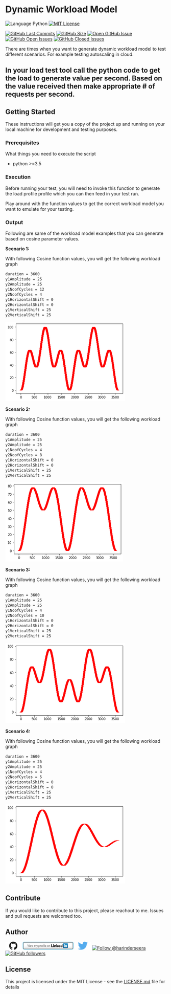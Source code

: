 # Dynamic Workload Model
![Language Python](https://img.shields.io/badge/%20Language-python-blue.svg) [![MIT License](http://img.shields.io/badge/License-MIT-blue.png)](LICENSE)

[![GitHub Last Commits](https://img.shields.io/github/last-commit/hseera/dynamic-workload-model.svg)](https://github.com/hseera/dynamic-workload-model/commits/) [![GitHub Size](https://img.shields.io/github/repo-size/hseera/dynamic-workload-model.svg)](https://github.com/hseera/dynamic-workload-model/)
[![Open GitHub Issue](https://img.shields.io/badge/Open-Incident-brightgreen.svg)](https://github.com/hseera/dynamic-workload-model/issues/new/choose)
[![GitHub Open Issues](https://img.shields.io/github/issues/hseera/dynamic-workload-model?color=purple)](https://github.com/hseera/dynamic-workload-model/issues?q=is%3Aopen+is%3Aissue)
[![GitHub Closed Issues](https://img.shields.io/github/issues-closed/hseera/dynamic-workload-model?color=purple)](https://github.com/hseera/dynamic-workload-model/issues?q=is%3Aclosed+is%3Aissue)

There are times when you want to generate dynamic workload model to test different scenarios. For example testing autoscaling in cloud. 

In your load test tool call the python code to get the load to generate value per second. Based on the value received then make appropriate # of requests per second.
---
## Getting Started

These instructions will get you a copy of the project up and running on your local machine for development and testing purposes.

### Prerequisites

What things you need to execute the script

* python >=3.5


### Execution

Before running your test, you will need to invoke this function to generate the load profile profile which you can then feed in your test run.

Play around with the function values to get the correct workload model you want to emulate for your testing.

### Output
Following are same of the workload model examples that you can generate based on cosine parameter values.

**Scenario 1:**

With following Cosine function values, you will get the following workload graph
```
duration = 3600
y1Amplitude = 25
y2Amplitude = 25
y1NoofCycles = 12
y2NoofCycles = 4
y1HorizontalShift = 0
y2HorizontalShift = 0
y1VerticalShift = 25
y2VerticalShift = 25
```
![Alt text](/images/Image1.png?raw=true "Optional Title")


**Scenario 2:**

With following Cosine function values, you will get the following workload graph
```
duration = 3600
y1Amplitude = 25
y2Amplitude = 25
y1NoofCycles = 4
y2NoofCycles = 8
y1HorizontalShift = 0
y2HorizontalShift = 0
y1VerticalShift = 25
y2VerticalShift = 25
```
![Alt text](/images/Image2.png?raw=true "Optional Title")

**Scenario 3:**

With following Cosine function values, you will get the following workload graph
```
duration = 3600
y1Amplitude = 25
y2Amplitude = 25
y1NoofCycles = 4
y2NoofCycles = 10
y1HorizontalShift = 0
y2HorizontalShift = 0
y1VerticalShift = 25
y2VerticalShift = 25
```
![Alt text](/images/Image3.png?raw=true "Optional Title")

**Scenario 4:**

With following Cosine function values, you will get the following workload graph
```
duration = 3600
y1Amplitude = 25
y2Amplitude = 25
y1NoofCycles = 4
y2NoofCycles = 5
y1HorizontalShift = 0
y2HorizontalShift = 0
y1VerticalShift = 25
y2VerticalShift = 25
```
![Alt text](/images/Image4.png?raw=true "Optional Title")

## Contribute

If you would like to contribute to this project, please reachout to me. Issues and pull requests are welcomed too.

## Author
[<img id="github" src="./images/github.png" width="50" a="https://github.com/hseera/">](https://github.com/hseera/)    [<img src="./images/linkedin.png" style="max-width:100%;" >](https://www.linkedin.com/in/hpseera) [<img id="twitter" src="./images/twitter.png" width="50" a="twitter.com/HarinderSeera/">](https://twitter.com/@HarinderSeera) <a href="https://twitter.com/intent/follow?screen_name=harinderseera"> <img src="https://img.shields.io/twitter/follow/harinderseera.svg?label=Follow%20@harinderseera" alt="Follow @harinderseera" /> </a>          [![GitHub followers](https://img.shields.io/github/followers/hseera.svg?style=social&label=Follow&maxAge=2592000)](https://github.com/hseera?tab=followers)


## License

This project is licensed under the MIT License - see the [LICENSE.md](LICENSE.md) file for details
